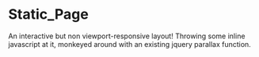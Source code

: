 # Static_Page
An interactive but non viewport-responsive layout! Throwing some inline javascript at it, monkeyed around with an existing jquery parallax function.
